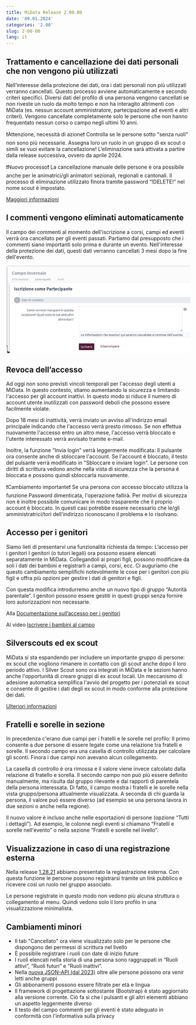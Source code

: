```yaml
---
title: MiData Release 2.00.00
date: '09.01.2024'
categories: '2.00'
slug: 2-00-00
lang: it
---
```


## Trattamento e cancellazione dei dati personali che non vengono più utilizzati
Nell’interesse della protezione dei dati, ora i dati personali non più utilizzati verranno cancellati. Questo processo avviene automaticamente e secondo criteri specifici. Diversi dati del profilo di una persona vengono cancellati se non riveste un ruolo da molto tempo e non ha interagito altrimenti con MiData (es. nessun account amministratore, partecipazione ad eventi e altri criteri). Vengono cancellate completamente solo le persone che non hanno frequentato nessun corso o campo negli ultimi 10 anni.

❗Attenzione, necessità di azione❗
Controlla se le persone sotto "senza ruoli" non sono più necessarie. Assegna loro un ruolo in un gruppo di ex scout o simili se vuoi evitare la cancellazione! L'eliminazione sarà attivata a partire dalla release successiva, ovvero da aprile 2024.

❗Nuovo processo❗
La cancellazione manuale delle persone è ora possibile anche per le animatrici/gli animatori sezionali, regionali e cantonali. Il processo di eliminazione utilizzato finora tramite password “!DELETE!” nel nome scout è impostato.

[Maggiori informazioni](/it/documentation/article-4)

## I commenti vengono eliminati automaticamente
Il campo dei commenti al momento dell'iscrizione a corsi, campi ed eventi verrà ora cancellato per gli eventi passati. Partiamo dal presupposto che i commenti siano importanti solo prima e durante un evento. Nell'interesse della protezione dei dati, questi dati verranno cancellati 3 mesi dopo la fine dell'evento.

![Campo commenti](/images/releasenotes/bemerkungen_events_it.png) 

## Revoca dell’accesso
Ad oggi non sono previsti vincoli temporali per l'accesso degli utenti a MiData. In questo contesto, stiamo aumentando la sicurezza e limitando l'accesso per gli account inattivi. In questo modo si riduce il numero di account utente inutilizzati con password deboli che possono essere facilmente violate.

Dopo 18 mesi di inattività, verrà inviato un avviso all'indirizzo email principale indicando che l'accesso verrà presto rimosso. Se non effettua nuovamente l'accesso entro un altro mese, l'accesso verrà bloccato e l'utente interessato verrà avvisato tramite e-mail. 

Inoltre, la funzione “Invia login” verrà leggermente modificata: Il pulsante ora consente anche di sbloccare l'account. Se l'account è bloccato, il testo del pulsante verrà modificato in "Sbloccare e inviare login". Le persone con diritti di scrittura vedono anche nella vista di sicurezza che la persona è bloccata e possono quindi sbloccarla nuovamente.

❗Cambiamento importante❗
Se una persona con accesso bloccato utilizza la funzione Password dimenticata, l'operazione fallirà. Per motivi di sicurezza non è inoltre possibile comunicare in modo trasparente che il proprio account è bloccato. In questi casi potrebbe essere necessario che le/gli amministratrici/tori dell'indirizzo riconoscano il problema e lo risolvano. 

## Accesso per i genitori
Siamo lieti di presentarvi una funzionalità richiesta da tempo: L’accesso per i genitori I genitori (o tutori legali) ora possono essere elencati separatamente in MiData. Collegandoli ai propri figli, possono modificare da soli i dati dei bambini e registrarli a campi, corsi, ecc. Ci auguriamo che questo cambiamento semplifichi notevolmente le cose per i genitori con più figli e offra più opzioni per gestire i dati di genitori e figli.

Con questa modifica introdurremo anche un nuovo tipo di gruppo “Autorità parentale”. I genitori possono essere gestiti in questi gruppi senza fornire loro autorizzazioni non necessarie.

Alla [Documentazione sull’accesso per i genitori](/it/documentation/eltern)

Al video [Iscrivere i bambini al campo](https://duckduckgo.com)

## Silverscouts ed ex scout
MiData si sta espandendo per includere un importante gruppo di persone: ex scout che vogliono rimanere in contatto con gli scout anche dopo il loro periodo attivo. I Silver Scout sono ora integrati in MiData e le sezioni hanno anche l'opportunità di creare gruppi di ex scout locali. Un meccanismo di adesione automatica semplifica l'avvio del progetto per i potenziali ex scout e consente di gestire i dati degli ex scout in modo conforme alla protezione dei dati.

[Ulteriori informazioni](/it/documentation/ehemalige)

## Fratelli e sorelle in sezione
In precedenza c'erano due campi per i fratelli e le sorelle nel profilo: Il primo consente a due persone di essere legate come una relazione tra fratelli e sorelle. Il secondo campo era una casella di controllo utilizzata per calcolare gli sconti. Finora i due campi non avevano alcun collegamento.

La casella di controllo è ora rimossa e il valore viene invece calcolato dalla relazione di fratello e sorella. Il secondo campo non può più essere definito manualmente, ma risulta dal gruppo rilevante e dai rapporti di parentela della persona interessata. Di fatto, il campo mostra i fratelli e le sorelle nella vista gruppo/persona attualmente visualizzata. A seconda di chi guarda la persona, il valore può essere diverso (ad esempio se una persona lavora in due sezioni o anche nella regione).

Il nuovo valore è incluso anche nelle esportazioni di persone (opzione “Tutti i dettagli”). Ad esempio, le colonne negli eventi si chiamano “Fratelli e sorelle nell'evento” o nella sezione “Fratelli e sorelle nel livello”.

## Visualizzazione in caso di una registrazione esterna

Nella release [1.28.21](https://pfadi.swiss/it/pubblicazioni-downloads/downloads/detail/790/midata-release-notes-12821/) abbiamo presentato la regiastrazione esterna. Con questa funzione le persone possono registrarsi tramite un link pubblico e ricevere così un ruolo nel gruppo associato.

Le persone registrate in questo modo non vedono più alcuna struttura o collegamento al menu. Quindi vedono solo il loro profilo in una visualizzazione minimalista.

## Cambiamenti minori

- Il tab "Cancellato" ora viene visualizzato solo per le persone che dispongono dei permessi di scrittura nel livello
- È possibile registrare i ruoli con date di inizio future
- I ruoli elencati nella storia di una persona sono raggruppati in “Ruoli attivi”, “Ruoli futuri” e “Ruoli inattivi”.
- Nella [nuova JSON-API (dal 2023)](https://github.com/hitobito/hitobito/blob/master/doc/development/05_json_api.md) oltre alle persone possono ora venir letti anche gruppi
- Gli abbonamenti possono essere filtrate per età e lingua
- Il framework di progettazione sottostante (Bootstrap) è stato aggiornato alla versione corrente. Ciò fa sì che i pulsanti e gli altri elementi abbiano un aspetto leggermente diverso
- Il testo del campo commenti per gli eventi è stato adeguato in conformità con l'informativa sulla privacy 